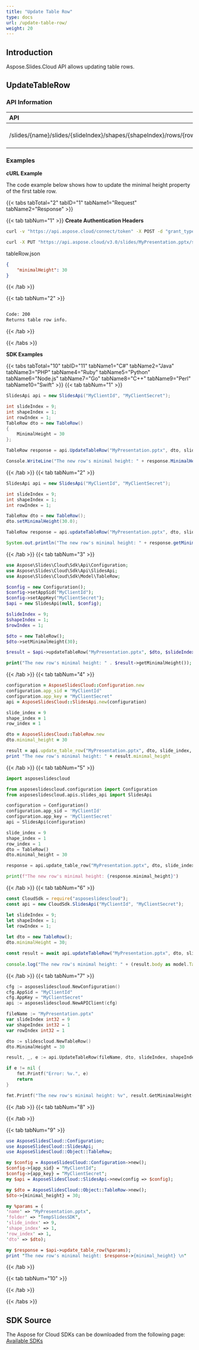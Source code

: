 ```yaml
---
title: "Update Table Row"
type: docs
url: /update-table-row/
weight: 20
---
```

## **Introduction**
Aspose.Slides.Cloud API allows updating table rows.
## **UpdateTableRow**
### **API Information**
|**API**|**Type**|**Description**|**Resource**|
| :- | :- | :- | :- |
/slides/{name}/slides/{slideIndex}/shapes/{shapeIndex}/rows/{rowIndex}|PUT|Returns table row info|[UpdateTableRow](#)
### **Examples**
**cURL Example**

The code example below shows how to update the minimal height property of the first table row.

{{< tabs tabTotal="2" tabID="1" tabName1="Request" tabName2="Response" >}}

{{< tab tabNum="1" >}}
**Create Authentication Headers**
```sh
curl -v "https://api.aspose.cloud/connect/token" -X POST -d "grant_type=client_credentials&client_id=XXXX&client_secret=XXXX-XX" -H "Content-Type: application/x-www-form-urlencoded" -H "Accept: application/json"
```

```sh
curl -X PUT "https://api.aspose.cloud/v3.0/slides/MyPresentation.pptx/slides/9/shapes/1/rows/1" -H "Authorization: Bearer [Access Token]" -H "Content-Type: text/json" -F @"tableRow.json" 
```

tableRow.json
```json
{
    "minimalHeight": 30
}
```

{{< /tab >}}

{{< tab tabNum="2" >}}
```sh

Code: 200
Returns table row info.

```
{{< /tab >}}

{{< /tabs >}}

**SDK Examples**

{{< tabs tabTotal="10" tabID="11" tabName1="C#" tabName2="Java" tabName3="PHP" tabName4="Ruby" tabName5="Python" tabName6="Node.js" tabName7="Go" tabName8="C++" tabName9="Perl" tabName10="Swift" >}}
{{< tab tabNum="1" >}}

```csharp
SlidesApi api = new SlidesApi("MyClientId", "MyClientSecret");

int slideIndex = 9;
int shapeIndex = 1;
int rowIndex = 1;
TableRow dto = new TableRow()
{
    MinimalHeight = 30
};

TableRow response = api.UpdateTableRow("MyPresentation.pptx", dto, slideIndex, shapeIndex, rowIndex);

Console.WriteLine("The new row's minimal height: " + response.MinimalHeight);
```

{{< /tab >}}
{{< tab tabNum="2" >}}

```java
SlidesApi api = new SlidesApi("MyClientId", "MyClientSecret");

int slideIndex = 9;
int shapeIndex = 1;
int rowIndex = 1;

TableRow dto = new TableRow();
dto.setMinimalHeight(30.0);

TableRow response = api.updateTableRow("MyPresentation.pptx", dto, slideIndex, shapeIndex, rowIndex, null, null, null);

System.out.println("The new row's minimal height: " + response.getMinimalHeight());
```
{{< /tab >}}
{{< tab tabNum="3" >}}

```php
use Aspose\Slides\Cloud\Sdk\Api\Configuration;
use Aspose\Slides\Cloud\Sdk\Api\SlidesApi;
use Aspose\Slides\Cloud\Sdk\Model\TableRow;

$config = new Configuration();
$config->setAppSid("MyClientId");
$config->setAppKey("MyClientSecret");
$api = new SlidesApi(null, $config);

$slideIndex = 9;
$shapeIndex = 1;
$rowIndex = 1;

$dto = new TableRow();
$dto->setMinimalHeight(30);

$result = $api->updateTableRow("MyPresentation.pptx", $dto, $slideIndex, $shapeIndex, $rowIndex);

print("The new row's minimal height: " . $result->getMinimalHeight());
```

{{< /tab >}}
{{< tab tabNum="4" >}}

```ruby
configuration = AsposeSlidesCloud::Configuration.new
configuration.app_sid = "MyClientId"
configuration.app_key = "MyClientSecret"
api = AsposeSlidesCloud::SlidesApi.new(configuration)

slide_index = 9
shape_index = 1
row_index = 1

dto = AsposeSlidesCloud::TableRow.new
dto.minimal_height = 30

result = api.update_table_row("MyPresentation.pptx", dto, slide_index, shape_index, row_index)
print "The new row's minimal height: " + result.minimal_height

```

{{< /tab >}}
{{< tab tabNum="5" >}}

```python
import asposeslidescloud

from asposeslidescloud.configuration import Configuration
from asposeslidescloud.apis.slides_api import SlidesApi

configuration = Configuration()
configuration.app_sid = 'MyClientId'
configuration.app_key = 'MyClientSecret'
api = SlidesApi(configuration)

slide_index = 9
shape_index = 1
row_index = 1
dto = TableRow()
dto.minimal_height = 30

response = api.update_table_row("MyPresentation.pptx", dto, slide_index, shape_index, row_index)

print(f"The new row's minimal height: {response.minimal_height}")
```

{{< /tab >}}
{{< tab tabNum="6" >}}

```javascript
const CloudSdk = require("asposeslidescloud");
const api = new CloudSdk.SlidesApi("MyClientId", "MyClientSecret");

let slideIndex = 9;
let shapeIndex = 1;
let rowIndex = 1;
            
let dto = new TableRow();
dto.minimalHeight = 30;

const result = await api.updateTableRow("MyPresentation.pptx", dto, slideIndex, shapeIndex, rowIndex);
            
console.log("The new row's minimal height: " + (result.body as model.TableRow).minimalHeight);
```
{{< /tab >}}
{{< tab tabNum="7" >}}

```go
cfg := asposeslidescloud.NewConfiguration()
cfg.AppSid = "MyClientId"
cfg.AppKey = "MyClientSecret"
api := asposeslidescloud.NewAPIClient(cfg)

fileName := "MyPresentation.pptx"
var slideIndex int32 = 9
var shapeIndex int32 = 1
var rowIndex int32 = 1

dto := slidescloud.NewTableRow()
dto.MinimalHeight = 30

result, _, e := api.UpdateTableRow(fileName, dto, slideIndex, shapeIndex, rowIndex, "", "", "")

if e != nil {
    fmt.Printf("Error: %v.", e)
    return
}

fmt.Printf("The new row's minimal height: %v", result.GetMinimalHeight())
```

{{< /tab >}}
{{< tab tabNum="8" >}}

{{< /tab >}}

{{< tab tabNum="9" >}}

```perl
use AsposeSlidesCloud::Configuration;
use AsposeSlidesCloud::SlidesApi;
use AsposeSlidesCloud::Object::TableRow;

my $config = AsposeSlidesCloud::Configuration->new();
$config->{app_sid} = "MyClientId";
$config->{app_key} = "MyClientSecret";
my $api = AsposeSlidesCloud::SlidesApi->new(config => $config);

my $dto = AsposeSlidesCloud::Object::TableRow->new();
$dto->{minimal_height} = 30;

my %params = (
'name' => "MyPresentation.pptx", 
'folder' => "TempSlidesSDK", 
'slide_index' => 9,
'shape_index' => 1,
'row_index' => 1,
'dto' => $dto);

my $response = $api->update_table_row(%params);
print "The new row's minimal height: $response->{minimal_height} \n"
```

{{< /tab >}}

{{< tab tabNum="10" >}}

{{< /tab >}}

{{< /tabs >}}
## **SDK Source**

The Aspose for Cloud SDKs can be downloaded from the following page: [Available SDKs](/slides/available-sdks/)